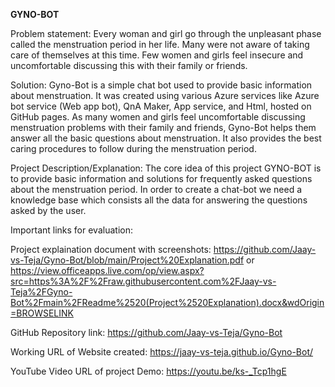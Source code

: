 **GYNO-BOT**

Problem statement:
Every woman and girl go through the unpleasant phase called the menstruation period in her life. Many were not aware of taking care of themselves at this time.
Few women and girls feel insecure and uncomfortable discussing this with their family or friends.

Solution:
Gyno-Bot is a simple chat bot used to provide basic information about menstruation. It was created using various Azure services like Azure bot service (Web app bot), QnA Maker, App service, and Html, hosted on GitHub pages. 
As many women and girls feel uncomfortable discussing menstruation problems with their family and friends, Gyno-Bot helps them answer all the basic questions about menstruation.
It also provides the best caring procedures to follow during the menstruation period.

Project Description/Explanation:
The core idea of this project GYNO-BOT is to provide basic information and solutions for frequently asked questions about the menstruation period.
In order to create a chat-bot we need a knowledge base which consists all the data for answering the questions asked by the user.

Important links for evaluation:

Project explaination document with screenshots: https://github.com/Jaay-vs-Teja/Gyno-Bot/blob/main/Project%20Explanation.pdf  or https://view.officeapps.live.com/op/view.aspx?src=https%3A%2F%2Fraw.githubusercontent.com%2FJaay-vs-Teja%2FGyno-Bot%2Fmain%2FReadme%2520(Project%2520Explanation).docx&wdOrigin=BROWSELINK

GitHub Repository link: https://github.com/Jaay-vs-Teja/Gyno-Bot

Working URL of Website created: https://jaay-vs-teja.github.io/Gyno-Bot/

YouTube Video URL of project Demo: https://youtu.be/ks-_Tcp1hgE
